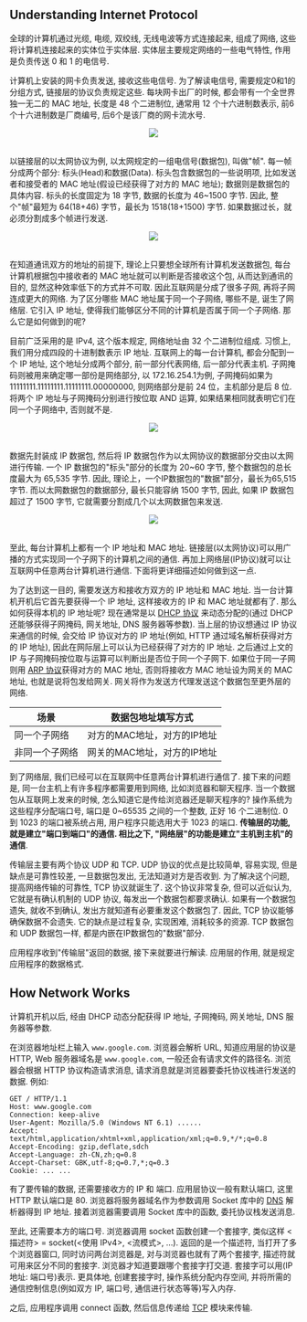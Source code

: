 ## Understanding Internet Protocol
全球的计算机通过光缆, 电缆, 双绞线, 无线电波等方式连接起来, 组成了网络, 这些将计算机连接起来的实体位于实体层. 实体层主要规定网络的一些电气特性, 作用是负责传送 0 和 1 的电信号.

计算机上安装的网卡负责发送, 接收这些电信号. 为了解读电信号, 需要规定0和1的分组方式, 链接层的协议负责规定这些. 每块网卡出厂的时候, 都会带有一个全世界独一无二的 MAC 地址, 长度是 48 个二进制位, 通常用 12 个十六进制数表示, 前6个十六进制数是厂商编号, 后6个是该厂商的网卡流水号.

<Center>
  <img src='http://www.ruanyifeng.com/blogimg/asset/201205/bg2012052906.png' />
  <br />
  <br />
</Center>

以链接层的以太网协议为例, 以太网规定的一组电信号(数据包), 叫做"帧". 每一帧分成两个部分: 标头(Head)和数据(Data). 标头包含数据包的一些说明项, 比如发送者和接受者的 MAC 地址(假设已经获得了对方的 MAC 地址); 数据则是数据包的具体内容. 标头的长度固定为 18 字节, 数据的长度为 46~1500 字节. 因此, 整个"帧"最短为 64(18+46) 字节，最长为 1518(18+1500) 字节. 如果数据过长，就必须分割成多个帧进行发送.

<Center>
  <img src='http://www.ruanyifeng.com/blogimg/asset/201205/bg2012052904.png' />
  <br />
  <br />
</Center>

在知道通讯双方的地址的前提下, 理论上只要想全球所有计算机发送数据包, 每台计算机根据包中接收者的 MAC 地址就可以判断是否接收这个包, 从而达到通讯的目的, 显然这种效率低下的方式并不可取. 因此互联网是分成了很多子网, 再将子网连成更大的网络. 为了区分哪些 MAC 地址属于同一个子网络, 哪些不是, 诞生了网络层. 它引入 IP 地址, 使得我们能够区分不同的计算机是否属于同一个子网络. 那么它是如何做到的呢?

目前广泛采用的是 IPv4, 这个版本规定, 网络地址由 32 个二进制位组成. 习惯上, 我们用分成四段的十进制数表示 IP 地址. 互联网上的每一台计算机, 都会分配到一个 IP 地址, 这个地址分成两个部分, 前一部分代表网络, 后一部分代表主机. 子网掩码则被用来确定哪一部份是网络部分, 以 172.16.254.1为例, 子网掩码如果为 11111111.11111111.11111111.00000000, 则网络部分是前 24 位，主机部分是后 8 位. 将两个 IP 地址与子网掩码分别进行按位取 AND 运算, 如果结果相同就表明它们在同一个子网络中, 否则就不是.

<Center>
  <img src='http://www.ruanyifeng.com/blogimg/asset/201205/bg2012052908.png' />
  <br />
  <br />
</Center>

数据先封装成 IP 数据包, 然后将 IP 数据包作为以太网协议的数据部分交由以太网进行传输. 一个 IP 数据包的"标头"部分的长度为 20~60 字节, 整个数据包的总长度最大为 65,535 字节. 因此, 理论上，一个IP数据包的"数据"部分，最长为65,515字节. 而以太网数据包的数据部分, 最长只能容纳 1500 字节, 因此, 如果 IP 数据包超过了 1500 字节, 它就需要分割成几个以太网数据包来发送.

<Center>
  <img src='http://www.ruanyifeng.com/blogimg/asset/201205/bg2012052910.png' />
  <br />
  <br />
</Center>

至此, 每台计算机上都有一个 IP 地址和 MAC 地址. 链接层(以太网协议)可以用广播的方式实现同一个子网下的计算机之间的通信. 再加上网络层(IP协议)就可以让互联网中任意两台计算机进行通信. 下面将更详细描述如何做到这一点.

为了达到这一目的, 需要发送方和接收方双方的 IP 地址和 MAC 地址. 当一台计算机开机后它首先要获得一个 IP 地址, 这样接收方的 IP 和 MAC 地址就都有了. 那么如何获得本机的 IP 地址呢? 现在通常是以 [DHCP 协议](./DHCP.md) 来动态分配的(通过 DHCP 还能够获得子网掩码, 网关地址, DNS 服务器等参数). 当上层的协议想通过 IP 协议来通信的时候, 会交给 IP 协议对方的 IP 地址(例如, HTTP 通过域名解析获得对方的 IP 地址), 因此在网际层上可以认为已经获得了对方的 IP 地址. 之后通过上文的 IP 与子网掩码按位取与运算可以判断出是否位于同一个子网下. 如果位于同一子网则用 [ARP 协议](./ARP.md)获得对方的 MAC 地址, 否则将接收方 MAC 地址设为网关的 MAC 地址, 也就是说将包发给网关. 网关将作为发送方代理发送这个数据包至更外层的网络.

|      场景      |     数据包地址填写方式      |
| -------------- | --------------------------- |
|  同一个子网络  | 对方的MAC地址，对方的IP地址 |
| 非同一个子网络 | 网关的MAC地址，对方的IP地址 |

到了网络层, 我们已经可以在互联网中任意两台计算机进行通信了. 接下来的问题是, 同一台主机上有许多程序都需要用到网络, 比如浏览器和聊天程序. 当一个数据包从互联网上发来的时候, 怎么知道它是传给浏览器还是聊天程序的? 操作系统为这些程序分配端口号, 端口是 0~65535 之间的一个整数, 正好 16 个二进制位. 0 到 1023 的端口被系统占用, 用户程序只能选用大于 1023 的端口. **传输层的功能, 就是建立"端口到端口"的通信. 相比之下, "网络层"的功能是建立"主机到主机"的通信**.

传输层主要有两个协议 UDP 和 TCP. UDP 协议的优点是比较简单, 容易实现, 但是缺点是可靠性较差, 一旦数据包发出, 无法知道对方是否收到. 为了解决这个问题, 提高网络传输的可靠性, TCP 协议就诞生了. 这个协议非常复杂, 但可以近似认为, 它就是有确认机制的 UDP 协议, 每发出一个数据包都要求确认. 如果有一个数据包遗失, 就收不到确认, 发出方就知道有必要重发这个数据包了. 因此, TCP 协议能够确保数据不会遗失. 它的缺点是过程复杂, 实现困难, 消耗较多的资源. TCP 数据包和 UDP 数据包一样, 都是内嵌在IP数据包的"数据"部分.

应用程序收到"传输层"返回的数据, 接下来就要进行解读. 应用层的作用, 就是规定应用程序的数据格式.

## How Network Works
计算机开机以后, 经由 DHCP 动态分配获得 IP 地址, 子网掩码, 网关地址, DNS 服务器等参数.

在浏览器地址栏上输入 `www.google.com`. 浏览器会解析 URL, 知道应用层的协议是 HTTP, Web 服务器域名是 `www.google.com`, 一般还会有请求文件的路径名. 浏览器会根据 HTTP 协议构造请求消息, 请求消息就是浏览器要委托协议栈进行发送的数据. 例如:

```
GET / HTTP/1.1
Host: www.google.com
Connection: keep-alive
User-Agent: Mozilla/5.0 (Windows NT 6.1) ......
Accept: text/html,application/xhtml+xml,application/xml;q=0.9,*/*;q=0.8
Accept-Encoding: gzip,deflate,sdch
Accept-Language: zh-CN,zh;q=0.8
Accept-Charset: GBK,utf-8;q=0.7,*;q=0.3
Cookie: ... ...
```

有了要传输的数据, 还需要接收方的 IP 和 端口. 应用层协议一般有默认端口, 这里 HTTP 默认端口是 80. 浏览器将服务器域名作为参数调用 Socket 库中的 [DNS](./DNS.md) 解析器得到 IP 地址. 接着浏览器需要调用 Socket 库中的函数, 委托协议栈发送消息.

至此, 还需要本方的端口号. 浏览器调用 socket 函数创建一个套接字, 类似这样 <描述符> = socket(<使用 IPv4>, <流模式>, ...). 返回的是一个描述符, 当打开了多个浏览器窗口, 同时访问两台浏览器是, 对与浏览器也就有了两个套接字, 描述符就可用来区分不同的套接字. 浏览器才知道要跟哪个套接字打交道. 套接字可以用(IP地址: 端口号)表示. 更具体地, 创建套接字时, 操作系统分配内存空间, 并将所需的通信控制信息(例如双方 IP, 端口号, 通信进行状态等等)写入内存.

之后, 应用程序调用 connect 函数, 然后信息传递给 [TCP](./TCP.md) 模块来传输. 
